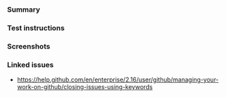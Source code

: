 ### Summary

### Test instructions

### Screenshots

### Linked issues
- https://help.github.com/en/enterprise/2.16/user/github/managing-your-work-on-github/closing-issues-using-keywords